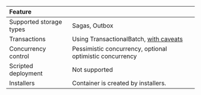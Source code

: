 |Feature                    |   |
|:---                       |---
|Supported storage types    |Sagas, Outbox
|Transactions               |Using TransactionalBatch, [with caveats](transactions.md)
|Concurrency control        |Pessimistic concurrency, optional optimistic concurrency
|Scripted deployment        |Not supported
|Installers                 |Container is created by installers.